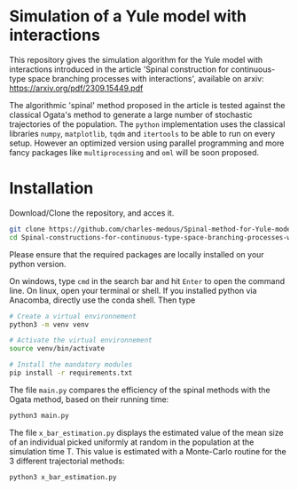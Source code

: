 # Simulation of a Yule model with interactions

This repository gives the simulation algorithm for the 
Yule model with interactions introduced in the article
'Spinal construction for continuous-type space branching
processes with interactions', available on arxiv:
https://arxiv.org/pdf/2309.15449.pdf


The algorithmic 'spinal' method proposed in the article is
tested against the classical Ogata's method to generate a
large number of stochastic trajectories of the population. 
The `python` implementation uses the classical libraries
`numpy`, `matplotlib`, `tqdm` and `itertools` to be able 
to run on every setup. However an optimized version using 
parallel programming and more fancy packages like 
`multiprocessing` and `oml` will be soon proposed.

# Installation

Download/Clone the repository, and acces it.

```sh
git clone https://github.com/charles-medous/Spinal-method-for-Yule-model
cd Spinal-constructions-for-continuous-type-space-branching-processes-with-interactions

```

Please ensure that the required packages are locally 
installed on your python version.

On windows, type `cmd` in the search bar and hit `Enter`
to open the command line. On linux, open your terminal or
shell. If you installed python via Anacomba, directly 
use the conda shell. Then type

```sh
# Create a virtual environnement
python3 -m venv venv

# Activate the virtual environnement
source venv/bin/activate

# Install the mandatory modules
pip install -r requirements.txt
```

The file `main.py` compares the efficiency of the spinal 
methods with the Ogata method, based on their running
time:
```sh
python3 main.py
```
The file `x_bar_estimation.py` displays the estimated 
value of the mean size of an individual picked uniformly
at random in the population at the simulation time T.
This value is estimated with a Monte-Carlo routine for 
the 3 different trajectorial methods:
```sh
python3 x_bar_estimation.py
```
